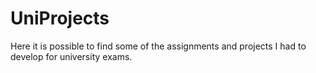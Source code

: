 # UniProjects
Here it is possible to find some of the assignments and projects I had to develop for university exams.
